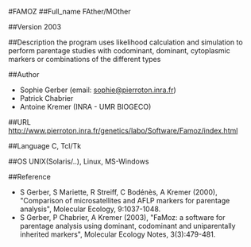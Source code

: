 #FAMOZ
##Full_name
FAther/MOther

##Version
2003

##Description
the program uses likelihood calculation and simulation to perform parentage studies with codominant, dominant, cytoplasmic markers or combinations of the different types

##Author
* Sophie Gerber (email: sophie@pierroton.inra.fr)
* Patrick Chabrier
* Antoine Kremer (INRA - UMR BIOGECO)

##URL
http://www.pierroton.inra.fr/genetics/labo/Software/Famoz/index.html

##Language
C, Tcl/Tk

##OS
UNIX(Solaris/..), Linux, MS-Windows

##Reference
* S Gerber, S Mariette, R Streiff, C Bodénès, A Kremer (2000), "Comparison of microsatellites and AFLP markers for parentage analysis", Molecular Ecology, 9:1037-1048.
* S Gerber, P Chabrier, A Kremer (2003), "FaMoz: a software for parentage analysis using dominant, codominant and uniparentally inherited markers", Molecular Ecology Notes, 3(3):479-481.

